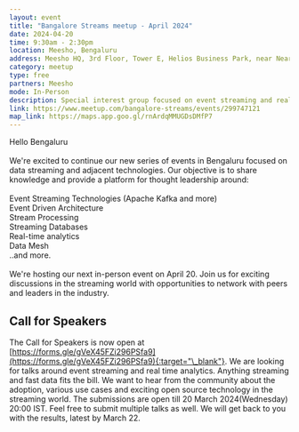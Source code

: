 ```yaml
---
layout: event
title: "Bangalore Streams meetup - April 2024"
date: 2024-04-20
time: 9:30am - 2:30pm
location: Meesho, Bengaluru
address: Meesho HQ, 3rd Floor, Tower E, Helios Business Park, near Near Gate 3, Chandana, Kadabeesanahalli, Bengaluru, Karnataka 560103
category: meetup
type: free
partners: Meesho
mode: In-Person
description: Special interest group focused on event streaming and real time analytics
link: https://www.meetup.com/bangalore-streams/events/299747121
map_link: https://maps.app.goo.gl/rnArdqMMUGDsDMfP7
---
```


<div class="about">
Hello Bengaluru
<br><br>
We're excited to continue our new series of events in Bengaluru focused on data streaming and adjacent technologies. Our objective is to share knowledge and provide a platform for thought leadership around:
<br><br>
Event Streaming Technologies (Apache Kafka and more)<br>
Event Driven Architecture<br>
Stream Processing<br>
Streaming Databases<br>
Real-time analytics<br>
Data Mesh<br>
..and more.
<br><br>
We're hosting our next in-person event on April 20. Join us for exciting discussions in the streaming world with opportunities to network with peers and leaders in the industry.
</div>

## Call for Speakers

The Call for Speakers is now open at [https://forms.gle/gVeX45FZi296PSfa9](https://forms.gle/gVeX45FZi296PSfa9){:target="\_blank"}. We are looking for talks around event streaming and real time analytics. Anything streaming and fast data fits the bill. We want to hear from the community about the adoption, various use cases and exciting open source technology in the streaming world. The submissions are open till 20 March 2024(Wednesday) 20:00 IST. Feel free to submit multiple talks as well. We will get back to you with the results, latest by March 22.
